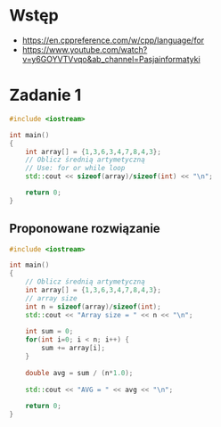 # Wstęp
- https://en.cppreference.com/w/cpp/language/for
- https://www.youtube.com/watch?v=y6GOYVTVvqo&ab_channel=Pasjainformatyki

# Zadanie 1

```cpp
#include <iostream>

int main()
{
    int array[] = {1,3,6,3,4,7,8,4,3};
    // Oblicz średnią artymetyczną 
    // Use: for or while loop
    std::cout << sizeof(array)/sizeof(int) << "\n";

    return 0;
}
```
## Proponowane rozwiązanie
```cpp
#include <iostream>

int main()
{
    // Oblicz średnią artymetyczną
    int array[] = {1,3,6,3,4,7,8,4,3};
    // array size
    int n = sizeof(array)/sizeof(int);
    std::cout << "Array size = " << n << "\n";
    
    int sum = 0;
    for(int i=0; i < n; i++) {
        sum += array[i];
    }
    
    double avg = sum / (n*1.0);
    
    std::cout << "AVG = " << avg << "\n";
    
    return 0;
}
```
